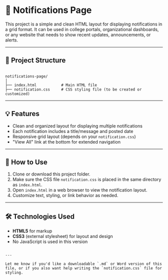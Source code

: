 
# 📢 Notifications Page

This project is a simple and clean HTML layout for displaying notifications in a grid format. It can be used in college portals, organizational dashboards, or any website that needs to show recent updates, announcements, or alerts.

---

## 📁 Project Structure

```

notifications-page/
│
├── index.html           # Main HTML file
├── notification.css     # CSS styling file (to be created or customized)

```

---

## 💡 Features

- Clean and organized layout for displaying multiple notifications
- Each notification includes a title/message and posted date
- Responsive grid layout (depends on your `notification.css`)
- "View All" link at the bottom for extended navigation

---

## 🔧 How to Use

1. Clone or download this project folder.
2. Make sure the CSS file `notification.css` is placed in the same directory as `index.html`.
3. Open `index.html` in a web browser to view the notification layout.
4. Customize text, styling, or link behavior as needed.

---

## 🛠 Technologies Used

- **HTML5** for markup
- **CSS3** (external stylesheet) for layout and design
- No JavaScript is used in this version


```

---

Let me know if you'd like a downloadable `.md` or Word version of this file, or if you also want help writing the `notification.css` file for styling.
